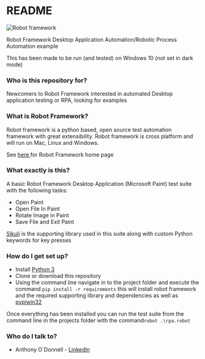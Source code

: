 # README #

![Robot framework](https://upload.wikimedia.org/wikipedia/commons/thumb/e/e4/Robot-framework-logo.png/250px-Robot-framework-logo.png)

Robot Framework Desktop Application Automation/Robotic Process Automation example

This has been made to be run (and tested) on Windows 10 (not set in dark mode)


### Who is this repository for? ###

Newcomers to Robot Framework interested in automated Desktop application testing or RPA, looking for examples

### What is Robot Framework? ###

Robot framework is a python based, open source test automation framework with great extensibility. Robot framework is cross platform and will run on Mac, Linux and Windows. 

See [here ](https://robotframework.org/)for Robot Framework home page


### What exactly is this? ###

A basic Robot Framework Desktop Application (Microsoft Paint) test suite with the following tasks:

* Open Paint
* Open File In Paint
* Rotate Image in Paint
* Save File and Exit Paint

[Sikuli](https://github.com/rainmanwy/robotframework-SikuliLibrary) is the supporting library used in this suite along with custom Python keywords for key presses



### How do I get set up? ###

* Install [Python 3](https://python.org/)
* Clone or download this repository
* Using the command line navigate in to the project folder and execute the command ```pip install -r requirements``` this will install robot framework and the required supporting library and dependencies as well as [pypiwin32](https://github.com/Googulator/pypiwin32)

Once everything has been installed you can run the test suite from the command line in the projects folder with the command```robot .\rpa.robot``` 



### Who do I talk to? ###

* Anthony O`Donnell - [LinkedIn](https://www.linkedin.com/in/anthonyodonnell)
